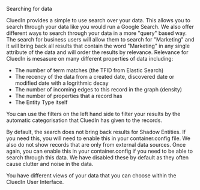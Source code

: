 Searching for data

CluedIn provides a simple to use search over your data. This allows you to search through your data like you would run a Google Search. We also offer different ways to search through your data in a more "query" based way. The search for business users will allow them to search for "Marketing" and it will bring back all results that contain the word "Marketing" in any single attribute of the data and will order the results by relevance. Relevance for CluedIn is mesasure on many different properties of data including:

 - The number of term matches (the TFID from Elastic Search)
 - The recency of the data from a created date, discovered date or modified date with a logrithmic decay
 - The number of incoming edges to this record in the graph (density)
 - The number of properties that a record has
 - The Entity Type itself

 You can use the filters on the left hand side to filter your results by the automatic categorisation that CluedIn has given to the records. 

 By default, the search does not bring back results for Shadow Entities. If you need this, you will need to enable this in your container.config file. We also do not show records that are only from external data sources. Once again, you can enable this in your container.config if you need to be able to search through this data. We have disabled these by default as they often cause clutter and noise in the data. 

 You have different views of your data that you can choose within the CluedIn User Interface. 